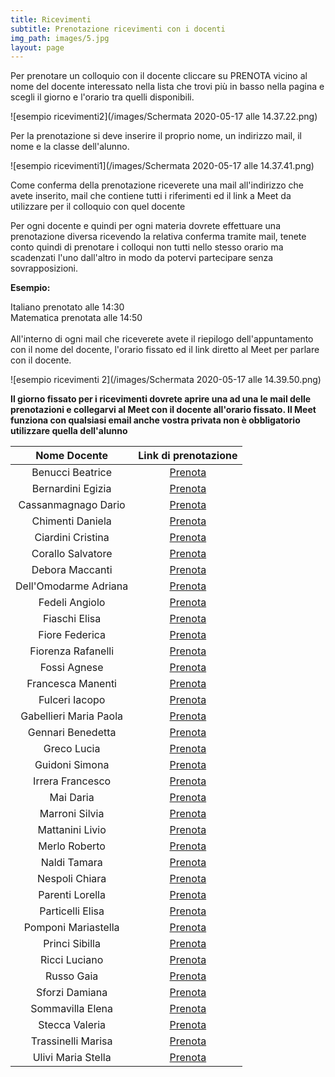 ```yaml
---
title: Ricevimenti
subtitle: Prenotazione ricevimenti con i docenti
img_path: images/5.jpg
layout: page
---
```


Per prenotare un colloquio con il docente cliccare su PRENOTA vicino al nome del docente interessato nella lista che trovi più in basso nella pagina e scegli il giorno e l'orario tra quelli disponibili.<br>

![esempio ricevimenti2](/images/Schermata 2020-05-17 alle 14.37.22.png)

Per la prenotazione si deve inserire il proprio nome, un indirizzo mail, il nome e la classe dell'alunno. <br>

![esempio ricevimenti1](/images/Schermata 2020-05-17 alle 14.37.41.png)

Come conferma della prenotazione riceverete una mail all'indirizzo che avete inserito, mail che contiene tutti i riferimenti ed il link a Meet da utilizzare per il colloquio con quel docente<br>

Per ogni docente e quindi per ogni materia dovrete effettuare una prenotazione diversa ricevendo la relativa conferma tramite mail, tenete conto quindi di prenotare i colloqui non tutti nello stesso orario ma scadenzati l'uno dall'altro in modo da potervi partecipare senza sovrapposizioni.<br>

**Esempio:**<br>

Italiano prenotato alle 14:30<br>
Matematica prenotata alle 14:50<br>
<br>
All'interno di ogni mail che riceverete avete il riepilogo dell'appuntamento con il nome del docente, l'orario fissato ed il link diretto al Meet per parlare con il docente.<br>

![esempio ricevimenti 2](/images/Schermata 2020-05-17 alle 14.39.50.png)

**Il giorno fissato per i ricevimenti dovrete aprire una ad una le mail delle prenotazioni e collegarvi al Meet con il docente all'orario fissato. Il Meet funziona con qualsiasi email anche vostra privata non è obbligatorio utilizzare quella dell'alunno**
<br>

|      Nome Docente      	|                  Link di prenotazione                 	|
|:----------------------:	|:-----------------------------------------------------:	|
| Benucci Beatrice      	|   [Prenota](https://calendly.com/benucci-beatrice)   	|
| Bernardini Egizia      	|   [Prenota](https://calendly.com/bernardini-egizia)   	|
| Cassanmagnago Dario    	|  [Prenota](https://calendly.com/cassanmagnago-dario)  	|
| Chimenti Daniela       	|    [Prenota](https://calendly.com/chimenti-daniela)   	|
| Ciardini Cristina      	|   [Prenota](https://calendly.com/ciardini-cristina)   	|
| Corallo Salvatore      	|   [Prenota](https://calendly.com/corallo-salvatore)   	|
| Debora Maccanti        	|    [Prenota](https://calendly.com/maccanti-debora)    	|
| Dell'Omodarme Adriana  	|  [Prenota](https://calendly.com/dellomodarme-adriana) 	|
| Fedeli Angiolo         	|     [Prenota](https://calendly.com/fedeli-angiolo)    	|
| Fiaschi Elisa          	|     [Prenota](https://calendly.com/fiaschi-elisa)     	|
| Fiore Federica          	|     [Prenota](https://calendly.com/fiore-federica)     	|
| Fiorenza Rafanelli     	|   [Prenota](https://calendly.com/rafanelli-fiorenza)  	|
| Fossi Agnese           	|      [Prenota](https://calendly.com/fossi-agnese)     	|
| Francesca Manenti      	|   [Prenota](https://calendly.com/manenti-francesca)   	|
| Fulceri Iacopo         	|     [Prenota](https://calendly.com/fulceri-iacopo)    	|
| Gabellieri Maria Paola 	| [Prenota](https://calendly.com/gabellieri-mariapaola) 	|
| Gennari Benedetta      	|   [Prenota](https://calendly.com/gennari-benedetta)   	|
| Greco Lucia            	|      [Prenota](https://calendly.com/greco-lucia)      	|
| Guidoni Simona         	|     [Prenota](https://calendly.com/guidoni_simona)    	|
| Irrera Francesco         	|     [Prenota](https://calendly.com/francesco-irrera)    	|
| Mai Daria              	|       [Prenota](https://calendly.com/mai-daria)       	|
| Marroni Silvia         	|     [Prenota](https://calendly.com/marroni-silvia)    	|
| Mattanini Livio        	|    [Prenota](https://calendly.com/mattanini-livio)    	|
| Merlo Roberto          	|     [Prenota](https://calendly.com/merlo-roberto)     	|
| Naldi Tamara          	|     [Prenota](https://calendly.com/naldi-tamara)     	|
| Nespoli Chiara         	|     [Prenota](https://calendly.com/nespoli-chiara)    	|
| Parenti Lorella        	|    [Prenota](https://calendly.com/parenti-lorella)    	|
| Particelli Elisa       	|    [Prenota](https://calendly.com/particelli-elisa)   	|
| Pomponi Mariastella    	|  [Prenota](https://calendly.com/pomponi-mariastella)  	|
| Princi Sibilla         	|     [Prenota](https://calendly.com/princi-sibilla)    	|
| Ricci Luciano          	|     [Prenota](https://calendly.com/ricci-luciano)     	|
| Russo Gaia             	|       [Prenota](https://calendly.com/russo-gaia)      	|
| Sforzi Damiana         	|     [Prenota](https://calendly.com/sforzi-damiana)    	|
| Sommavilla Elena       	|    [Prenota](https://calendly.com/sommavilla-elena)   	|
| Stecca Valeria         	|     [Prenota](https://calendly.com/stecca-valeria)    	|
| Trassinelli Marisa     	|   [Prenota](https://calendly.com/trassinelli-marisa)  	|
| Ulivi Maria Stella     	|   [Prenota](https://calendly.com/ulivi-mariastella)   	|


<br>
